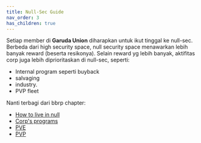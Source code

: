 ```yaml
---
title: Null-Sec Guide
nav_order: 3
has_children: true
---
```


Setiap member di **Garuda Union** diharapkan untuk ikut tinggal ke null-sec. Berbeda dari high security space, null security space menawarkan lebih banyak reward (beserta resikonya). Selain reward yg lebih banyak, aktifitas corp juga lebih diprioritaskan di null-sec, seperti:
- Internal program seperti buyback
- salvaging
- industry.
- PVP fleet


Nanti terbagi dari bbrp chapter:
- [How to live in null](howtoliveinnull/liveinnull.html)
- [Corp's programs](corpsprogram/corpsprogram.html)
- [PVE](pve/pve.html)
- [PVP](pvp/pvp.html)

